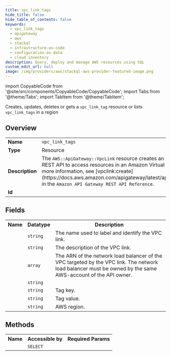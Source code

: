 ```yaml
---
title: vpc_link_tags
hide_title: false
hide_table_of_contents: false
keywords:
  - vpc_link_tags
  - apigateway
  - aws
  - stackql
  - infrastructure-as-code
  - configuration-as-data
  - cloud inventory
description: Query, deploy and manage AWS resources using SQL
custom_edit_url: null
image: /img/providers/aws/stackql-aws-provider-featured-image.png
---
```


import CopyableCode from '@site/src/components/CopyableCode/CopyableCode';
import Tabs from '@theme/Tabs';
import TabItem from '@theme/TabItem';

Creates, updates, deletes or gets a <code>vpc_link_tag</code> resource or lists <code>vpc_link_tags</code> in a region

## Overview
<table><tbody>
<tr><td><b>Name</b></td><td><code>vpc_link_tags</code></td></tr>
<tr><td><b>Type</b></td><td>Resource</td></tr>
<tr><td><b>Description</b></td><td>The <code>AWS::ApiGateway::VpcLink</code> resource creates an API Gateway VPC link for a REST API to access resources in an Amazon Virtual Private Cloud (VPC). For more information, see &#91;vpclink:create&#93;(https://docs.aws.amazon.com/apigateway/latest/api/API_CreateVpcLink.html) in the <code>Amazon API Gateway REST API Reference</code>.</td></tr>
<tr><td><b>Id</b></td><td><CopyableCode code="aws.apigateway.vpc_link_tags" /></td></tr>
</tbody></table>

## Fields
<table><tbody><tr><th>Name</th><th>Datatype</th><th>Description</th></tr><tr><td><CopyableCode code="name" /></td><td><code>string</code></td><td>The name used to label and identify the VPC link.</td></tr>
<tr><td><CopyableCode code="description" /></td><td><code>string</code></td><td>The description of the VPC link.</td></tr>
<tr><td><CopyableCode code="target_arns" /></td><td><code>array</code></td><td>The ARN of the network load balancer of the VPC targeted by the VPC link. The network load balancer must be owned by the same AWS-account of the API owner.</td></tr>
<tr><td><CopyableCode code="vpc_link_id" /></td><td><code>string</code></td><td></td></tr>
<tr><td><CopyableCode code="tag_key" /></td><td><code>string</code></td><td>Tag key.</td></tr>
<tr><td><CopyableCode code="tag_value" /></td><td><code>string</code></td><td>Tag value.</td></tr>
<tr><td><CopyableCode code="region" /></td><td><code>string</code></td><td>AWS region.</td></tr>
</tbody></table>

## Methods

<table><tbody>
  <tr>
    <th>Name</th>
    <th>Accessible by</th>
    <th>Required Params</th>
  </tr>
  <tr>
    <td><CopyableCode code="view" /></td>
    <td><code>SELECT</code></td>
    <td><CopyableCode code="region" /></td>
  </tr>
</tbody></table>








